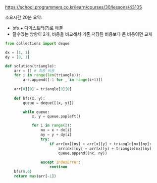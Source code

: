 https://school.programmers.co.kr/learn/courses/30/lessons/43105


소요시간 20분
요약:

- bfs + 다익스트라(?)로 해결
- 갈수있는 방향이 2개, 비용을 비교해서 기존 저장된 비용보다 큰 비용이면 교체



```python
from collections import deque

dx = [1, 1]
dy = [0, 1]

def solution(triangle):
    arr = [] # 최종 비용
    for i in range(len(triangle)):
        arr.append([-1 for _ in range(i+1)])
        
    arr[0][0] = triangle[0][0]
    
    def bfs(x, y):
        queue = deque([(x, y)])

        while queue:
            x, y = queue.popleft()

            for i in range(2):
                nx = x + dx[i]
                ny = y + dy[i]
                try:
                    if arr[nx][ny] < arr[x][y] + triangle[nx][ny]:
                        arr[nx][ny] = arr[x][y] + triangle[nx][ny]
                        queue.append((nx, ny))
                        
                except IndexError:
                    continue
    bfs(0,0)    
    return max(arr[-1])
```